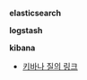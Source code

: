**elasticsearch**

**logstash**

**kibana**

* [키바나 질의 링크](https://github.com/higee/elastic/wiki/%ED%82%A4%EB%B0%94%EB%82%98-%EC%A7%88%EC%9D%98-%EB%A7%81%ED%81%AC-%EB%AA%A8%EC%9D%8C)